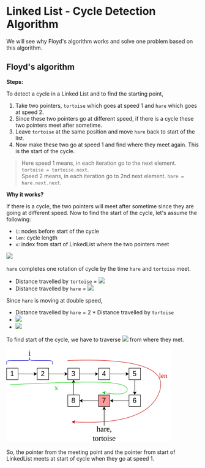 # Linked List - Cycle Detection Algorithm
We will see why Floyd's algorithm works and solve one problem based on this algorithm.

## Floyd's algorithm
**Steps:**

To detect a cycle in a Linked List and to find the starting point,
1. Take two pointers, `tortoise` which goes at speed 1 and `hare` which goes at speed 2.
2. Since these two pointers go at different speed, if there is a cycle these two pointers meet after sometime.
3. Leave `tortoise` at the same position and move `hare` back to start of the list.
4. Now make these two go at speed 1 and find where they meet again. This is the start of the cycle.
> Here speed 1 means, in each iteration go to the next element. `tortoise = tortoise.next`.  
> Speed 2 means, in each iteration go to 2nd next element. `hare = hare.next.next`.

**Why it works?**

If there is a cycle, the two pointers will meet after sometime since they are going at different speed.
Now to find the start of the cycle, let's assume the following:
- `i`: nodes before start of the cycle
- `len`: cycle length
- `x`: index from start of LinkedList where the two pointers meet

<img src="https://render.githubusercontent.com/render/math?math=(x-i)%20\mod%20len=(2x-i)%20\mod%20len" />

`hare` completes one rotation of cycle by the time `hare` and `tortoise` meet.
- Distance travelled by `tortoise` = <img src="https://render.githubusercontent.com/render/math?math=x" />
- Distance travelled by `hare` = <img src="https://render.githubusercontent.com/render/math?math=x%2Blen*1" />

Since `hare` is moving at double speed, 
- Distance travelled by `hare` = 2 * Distance travelled by `tortoise`
- <img src="https://render.githubusercontent.com/render/math?math=x%2Blen*1%20=%20x" />
- <img src="https://render.githubusercontent.com/render/math?math=x%20=%20len" />

To find start of the cycle, we have to traverse <img src="https://render.githubusercontent.com/render/math?math=len-(x-i)%2B1 = i%2B1" /> from where they met.

![Example](/assets/images/Floyd-cycle.png)

So, the pointer from the meeting point and the pointer from start of LinkedList meets at start of cycle when they go at speed 1.
